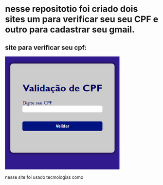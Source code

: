 # nesse repositotio foi criado dois sites um para verificar seu seu CPF e outro para cadastrar seu gmail.







## site para verificar seu cpf:






![](cpf.png)  



nesse site foi usado tecmologias como 